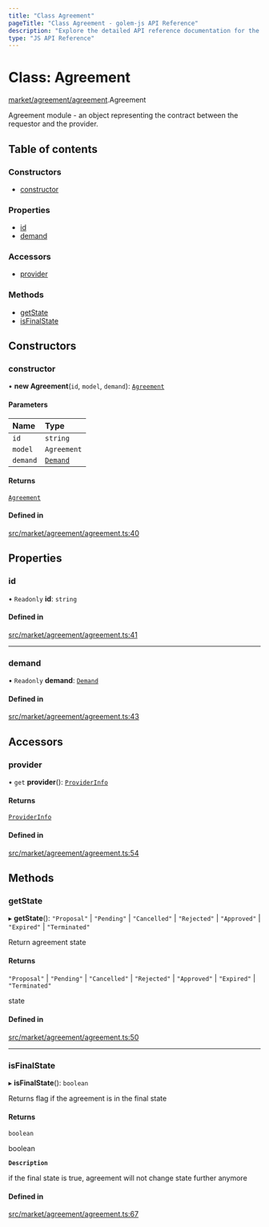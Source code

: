 ```yaml
---
title: "Class Agreement"
pageTitle: "Class Agreement - golem-js API Reference"
description: "Explore the detailed API reference documentation for the Class Agreement within the golem-js SDK for the Golem Network."
type: "JS API Reference"
---
```

# Class: Agreement

[market/agreement/agreement](../modules/market_agreement_agreement).Agreement

Agreement module - an object representing the contract between the requestor and the provider.

## Table of contents

### Constructors

- [constructor](market_agreement_agreement.Agreement#constructor)

### Properties

- [id](market_agreement_agreement.Agreement#id)
- [demand](market_agreement_agreement.Agreement#demand)

### Accessors

- [provider](market_agreement_agreement.Agreement#provider)

### Methods

- [getState](market_agreement_agreement.Agreement#getstate)
- [isFinalState](market_agreement_agreement.Agreement#isfinalstate)

## Constructors

### constructor

• **new Agreement**(`id`, `model`, `demand`): [`Agreement`](market_agreement_agreement.Agreement)

#### Parameters

| Name | Type |
| :------ | :------ |
| `id` | `string` |
| `model` | `Agreement` |
| `demand` | [`Demand`](market_demand_demand.Demand) |

#### Returns

[`Agreement`](market_agreement_agreement.Agreement)

#### Defined in

[src/market/agreement/agreement.ts:40](https://github.com/golemfactory/golem-js/blob/570126bc/src/market/agreement/agreement.ts#L40)

## Properties

### id

• `Readonly` **id**: `string`

#### Defined in

[src/market/agreement/agreement.ts:41](https://github.com/golemfactory/golem-js/blob/570126bc/src/market/agreement/agreement.ts#L41)

___

### demand

• `Readonly` **demand**: [`Demand`](market_demand_demand.Demand)

#### Defined in

[src/market/agreement/agreement.ts:43](https://github.com/golemfactory/golem-js/blob/570126bc/src/market/agreement/agreement.ts#L43)

## Accessors

### provider

• `get` **provider**(): [`ProviderInfo`](../interfaces/market_agreement_agreement.ProviderInfo)

#### Returns

[`ProviderInfo`](../interfaces/market_agreement_agreement.ProviderInfo)

#### Defined in

[src/market/agreement/agreement.ts:54](https://github.com/golemfactory/golem-js/blob/570126bc/src/market/agreement/agreement.ts#L54)

## Methods

### getState

▸ **getState**(): ``"Proposal"`` \| ``"Pending"`` \| ``"Cancelled"`` \| ``"Rejected"`` \| ``"Approved"`` \| ``"Expired"`` \| ``"Terminated"``

Return agreement state

#### Returns

``"Proposal"`` \| ``"Pending"`` \| ``"Cancelled"`` \| ``"Rejected"`` \| ``"Approved"`` \| ``"Expired"`` \| ``"Terminated"``

state

#### Defined in

[src/market/agreement/agreement.ts:50](https://github.com/golemfactory/golem-js/blob/570126bc/src/market/agreement/agreement.ts#L50)

___

### isFinalState

▸ **isFinalState**(): `boolean`

Returns flag if the agreement is in the final state

#### Returns

`boolean`

boolean

**`Description`**

if the final state is true, agreement will not change state further anymore

#### Defined in

[src/market/agreement/agreement.ts:67](https://github.com/golemfactory/golem-js/blob/570126bc/src/market/agreement/agreement.ts#L67)
